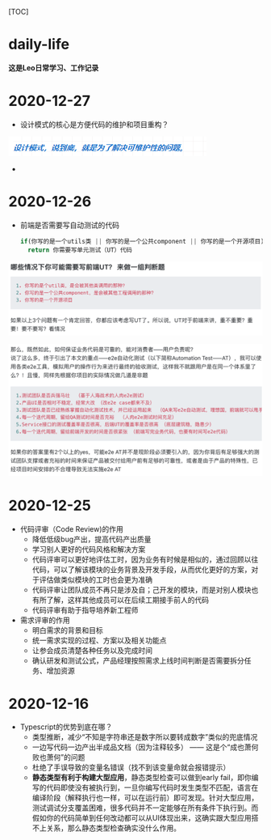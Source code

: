 

[TOC]

# daily-life

**这是Leo日常学习、工作记录**

# 2020-12-27 

- 设计模式的核心是方便代码的维护和项目重构？

![微信截图_20201227131555](img/微信截图_20201227131555.png)

- 

# 2020-12-26 

- 前端是否需要写自动测试的代码

  ```javascript
  if(你写的是一个utils类 || 你写的是一个公共component || 你写的是一个开源项目)
    return 你需要写单元测试（UT）代码
  ```

![WX20201226-231903@2x](img/WX20201226-231903@2x.png)

![WX20201226-232056@2x](img/WX20201226-232056@2x.png)

# 2020-12-25

- 代码评审（Code Review)的作用
  - 降低低级bug产出，提高代码产出质量
  - 学习别人更好的代码风格和解决方案
  - 代码评审可以更好地评估工时，因为业务有时候是相似的，通过回顾以往代码，可以了解该模块的业务背景及开发手段，从而优化更好的方案，对于评估做类似模块的工时也会更为准确
  - 代码评审让团队成员不再只是涉及自；己开发的模块，而是对别人模块也有所了解，这样其他成员可以在后续工期接手前人的代码
  - 代码评审有助于指导培养新工程师
- 需求评审的作用
  - 明白需求的背景和目标
  - 统一需求实现的过程、方案以及相关功能点
  - 让参会成员清楚各种任务以及完成时间
  - 确认研发和测试公式，产品经理按照需求上线时间判断是否需要拆分任务、增加资源

# 2020-12-16

- Typescript的优势到底在哪？
  - 类型推断，减少“不知是字符串还是数字所以要转成数字”类似的兜底情况
  - 一边写代码一边产出半成品文档（因为注释较多） —— 这是个“成也萧何败也萧何”的问题
  - 杜绝了手误导致的变量名错误（找不到该变量命就会报错提示）
  - **静态类型有利于构建大型应用**，静态类型检查可以做到early fail，即你编写的代码即使没有被执行到，一旦你编写代码时发生类型不匹配，语言在编译阶段（解释执行也一样，可以在运行前）即可发现。针对大型应用，测试调试分支覆盖困难，很多代码并不一定能够在所有条件下执行到。而假如你的代码简单到任何改动都可以从UI体现出来，这确实跟大型应用搭不上关系，那么静态类型检查确实没什么作用。
